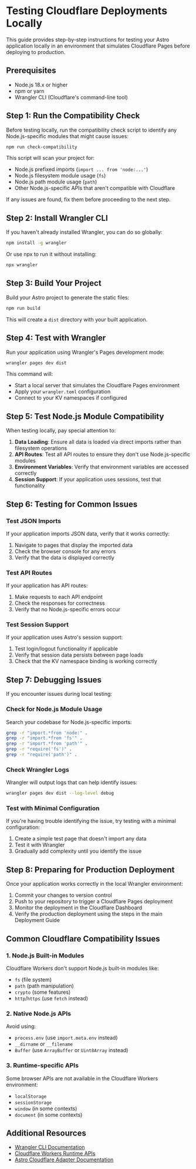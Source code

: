 # Testing Cloudflare Deployments Locally

This guide provides step-by-step instructions for testing your Astro application locally in an environment that simulates Cloudflare Pages before deploying to production.

## Prerequisites

- Node.js 18.x or higher
- npm or yarn
- Wrangler CLI (Cloudflare's command-line tool)

## Step 1: Run the Compatibility Check

Before testing locally, run the compatibility check script to identify any Node.js-specific modules that might cause issues:

```bash
npm run check-compatibility
```

This script will scan your project for:

- Node.js prefixed imports (`import ... from 'node:...'`)
- Node.js filesystem module usage (`fs`)
- Node.js path module usage (`path`)
- Other Node.js-specific APIs that aren't compatible with Cloudflare

If any issues are found, fix them before proceeding to the next step.

## Step 2: Install Wrangler CLI

If you haven't already installed Wrangler, you can do so globally:

```bash
npm install -g wrangler
```

Or use npx to run it without installing:

```bash
npx wrangler
```

## Step 3: Build Your Project

Build your Astro project to generate the static files:

```bash
npm run build
```

This will create a `dist` directory with your built application.

## Step 4: Test with Wrangler

Run your application using Wrangler's Pages development mode:

```bash
wrangler pages dev dist
```

This command will:

- Start a local server that simulates the Cloudflare Pages environment
- Apply your `wrangler.toml` configuration
- Connect to your KV namespaces if configured

## Step 5: Test Node.js Module Compatibility

When testing locally, pay special attention to:

1. **Data Loading**: Ensure all data is loaded via direct imports rather than filesystem operations
2. **API Routes**: Test all API routes to ensure they don't use Node.js-specific modules
3. **Environment Variables**: Verify that environment variables are accessed correctly
4. **Session Support**: If your application uses sessions, test that functionality

## Step 6: Testing for Common Issues

### Test JSON Imports

If your application imports JSON data, verify that it works correctly:

1. Navigate to pages that display the imported data
2. Check the browser console for any errors
3. Verify that the data is displayed correctly

### Test API Routes

If your application has API routes:

1. Make requests to each API endpoint
2. Check the responses for correctness
3. Verify that no Node.js-specific errors occur

### Test Session Support

If your application uses Astro's session support:

1. Test login/logout functionality if applicable
2. Verify that session data persists between page loads
3. Check that the KV namespace binding is working correctly

## Step 7: Debugging Issues

If you encounter issues during local testing:

### Check for Node.js Module Usage

Search your codebase for Node.js-specific imports:

```bash
grep -r "import.*from 'node:" .
grep -r "import.*from 'fs'" .
grep -r "import.*from 'path'" .
grep -r "require('fs')" .
grep -r "require('path')" .
```

### Check Wrangler Logs

Wrangler will output logs that can help identify issues:

```bash
wrangler pages dev dist --log-level debug
```

### Test with Minimal Configuration

If you're having trouble identifying the issue, try testing with a minimal configuration:

1. Create a simple test page that doesn't import any data
2. Test it with Wrangler
3. Gradually add complexity until you identify the issue

## Step 8: Preparing for Production Deployment

Once your application works correctly in the local Wrangler environment:

1. Commit your changes to version control
2. Push to your repository to trigger a Cloudflare Pages deployment
3. Monitor the deployment in the Cloudflare Dashboard
4. Verify the production deployment using the steps in the main Deployment Guide

## Common Cloudflare Compatibility Issues

### 1. Node.js Built-in Modules

Cloudflare Workers don't support Node.js built-in modules like:

- `fs` (file system)
- `path` (path manipulation)
- `crypto` (some features)
- `http`/`https` (use `fetch` instead)

### 2. Native Node.js APIs

Avoid using:

- `process.env` (use `import.meta.env` instead)
- `__dirname` or `__filename`
- `Buffer` (use `ArrayBuffer` or `Uint8Array` instead)

### 3. Runtime-specific APIs

Some browser APIs are not available in the Cloudflare Workers environment:

- `localStorage`
- `sessionStorage`
- `window` (in some contexts)
- `document` (in some contexts)

## Additional Resources

- [Wrangler CLI Documentation](https://developers.cloudflare.com/workers/wrangler/commands/)
- [Cloudflare Workers Runtime APIs](https://developers.cloudflare.com/workers/runtime-apis/)
- [Astro Cloudflare Adapter Documentation](https://docs.astro.build/en/guides/integrations-guide/cloudflare/)
